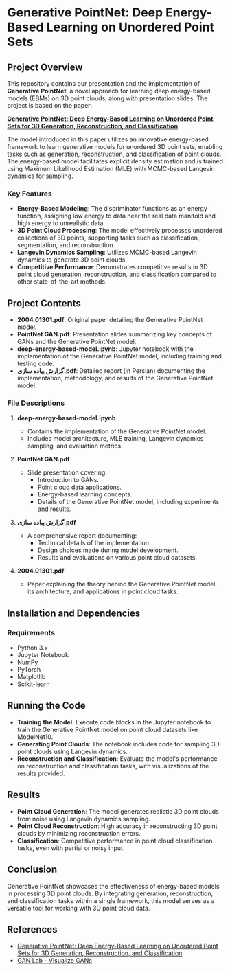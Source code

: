 # Generative PointNet: Deep Energy-Based Learning on Unordered Point Sets

## Project Overview

This repository contains our presentation and the implementation of **Generative PointNet**, a novel approach for learning deep energy-based models (EBMs) on 3D point clouds, along with presentation slides. The project is based on the paper:

**[Generative PointNet: Deep Energy-Based Learning on Unordered Point Sets for 3D Generation, Reconstruction, and Classification](https://arxiv.org/abs/2004.01301)**

The model introduced in this paper utilizes an innovative energy-based framework to learn generative models for unordered 3D point sets, enabling tasks such as generation, reconstruction, and classification of point clouds. The energy-based model facilitates explicit density estimation and is trained using Maximum Likelihood Estimation (MLE) with MCMC-based Langevin dynamics for sampling.

### Key Features

- **Energy-Based Modeling**: The discriminator functions as an energy function, assigning low energy to data near the real data manifold and high energy to unrealistic data.
- **3D Point Cloud Processing**: The model effectively processes unordered collections of 3D points, supporting tasks such as classification, segmentation, and reconstruction.
- **Langevin Dynamics Sampling**: Utilizes MCMC-based Langevin dynamics to generate 3D point clouds.
- **Competitive Performance**: Demonstrates competitive results in 3D point cloud generation, reconstruction, and classification compared to other state-of-the-art methods.

## Project Contents

- **2004.01301.pdf**: Original paper detailing the Generative PointNet model.
- **PointNet GAN.pdf**: Presentation slides summarizing key concepts of GANs and the Generative PointNet model.
- **deep-energy-based-model.ipynb**: Jupyter notebook with the implementation of the Generative PointNet model, including training and testing code.
- **گزارش پیاده سازی.pdf**: Detailed report (in Persian) documenting the implementation, methodology, and results of the Generative PointNet model.

### File Descriptions

1. **deep-energy-based-model.ipynb**
   - Contains the implementation of the Generative PointNet model.
   - Includes model architecture, MLE training, Langevin dynamics sampling, and evaluation metrics.

2. **PointNet GAN.pdf**
   - Slide presentation covering:
     - Introduction to GANs.
     - Point cloud data applications.
     - Energy-based learning concepts.
     - Details of the Generative PointNet model, including experiments and results.

3. **گزارش پیاده سازی.pdf**
   - A comprehensive report documenting:
     - Technical details of the implementation.
     - Design choices made during model development.
     - Results and evaluations on various point cloud datasets.

4. **2004.01301.pdf**
   - Paper explaining the theory behind the Generative PointNet model, its architecture, and applications in point cloud tasks.

## Installation and Dependencies

### Requirements

- Python 3.x
- Jupyter Notebook
- NumPy
- PyTorch
- Matplotlib
- Scikit-learn


## Running the Code

- **Training the Model**: Execute code blocks in the Jupyter notebook to train the Generative PointNet model on point cloud datasets like ModelNet10.
- **Generating Point Clouds**: The notebook includes code for sampling 3D point clouds using Langevin dynamics.
- **Reconstruction and Classification**: Evaluate the model's performance on reconstruction and classification tasks, with visualizations of the results provided.

## Results

- **Point Cloud Generation**: The model generates realistic 3D point clouds from noise using Langevin dynamics sampling.
- **Point Cloud Reconstruction**: High accuracy in reconstructing 3D point clouds by minimizing reconstruction errors.
- **Classification**: Competitive performance in point cloud classification tasks, even with partial or noisy input.

## Conclusion

Generative PointNet showcases the effectiveness of energy-based models in processing 3D point clouds. By integrating generation, reconstruction, and classification tasks within a single framework, this model serves as a versatile tool for working with 3D point cloud data.

## References

- [Generative PointNet: Deep Energy-Based Learning on Unordered Point Sets for 3D Generation, Reconstruction, and Classification](https://arxiv.org/abs/2004.01301)
- [GAN Lab - Visualize GANs](https://poloclub.github.io/ganlab/)
